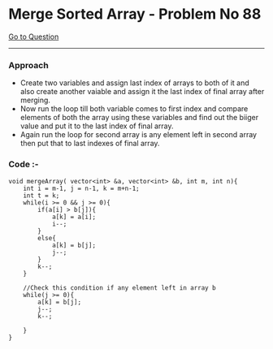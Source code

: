 # Merge Sorted Array - Problem No 88

[Go to Question](https://leetcode.com/problems/merge-sorted-array/)

---

### Approach
* Create two variables and assign last index of arrays to both of it and also create another vaiable and assign it the last index of final array after merging.
* Now run the loop till both variable comes to first index and compare elements of both the array using these variables and find out the biiger value and put it to
  the last index of final array.
* Again run the loop for second array is any element left in second array then put that to last indexes of final array.

### Code :-

```
void mergeArray( vector<int> &a, vector<int> &b, int m, int n){
    int i = m-1, j = n-1, k = m+n-1; 
    int t = k;
    while(i >= 0 && j >= 0){
        if(a[i] > b[j]){
            a[k] = a[i];
            i--;
        }
        else{
            a[k] = b[j];
            j--;
        }
        k--;
    }
    
    //Check this condition if any element left in array b
    while(j >= 0){
        a[k] = b[j];
        j--;
        k--;
        
    }
} 
```
